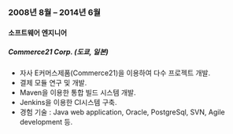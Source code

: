 
### 2008년 8월 – 2014년 6월

#### 소프트웨어 엔지니어

##### Commerce21 Corp. (도쿄, 일본)

- 자사 E커머스제품(Commerce21)을 이용하여 다수 프로젝트 개발.
- 결제 모듈 연구 및 개발.
- Maven을 이용한 통합 빌드 시스템 개발.
- Jenkins을 이용한 CI시스템 구축.
- 경험 기술 : Java web application, Oracle, PostgreSql, SVN, Agile development 등.